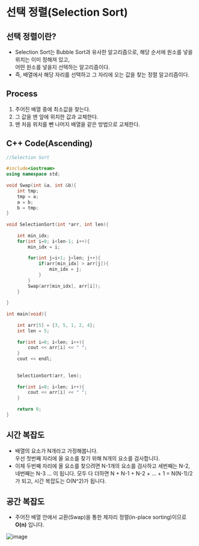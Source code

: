 # 선택 정렬(Selection Sort)


## 선택 정렬이란?
* Selection Sort는 Bubble Sort과 유사한 알고리즘으로, 해당 순서에 원소를 넣을 위치는 이미 정해져 있고,</br> 어떤 원소를 넣을지 선택하는 알고리즘이다.
* 즉, 배열에서 해당 자리를 선택하고 그 자리에 오는 값을 찾는 정렬 알고리즘이다.


## Process
1. 주어진 배열 중에 최소값을 찾는다.
2. 그 값을 맨 앞에 위치한 값과 교체한다.
3. 맨 처음 위치를 뺀 나머지 배열을 같은 방법으로 교체한다.


## C++ Code(Ascending)
```C++
//Selection Sort
 
#include<iostream>
using namespace std;
 
void Swap(int &a, int &b){
    int tmp;
    tmp = a;
    a = b;
    b = tmp;
}
 
void SelectionSort(int *arr, int len){
 
    int min_idx;
    for(int i=0; i<len-1; i++){
        min_idx = i;
 
        for(int j=i+1; j<len; j++){
            if(arr[min_idx] > arr[j]){
                min_idx = j;
            }
        }
        Swap(arr[min_idx], arr[i]);
    }
 
}
 
int main(void){
 
    int arr[5] = {3, 5, 1, 2, 4};
    int len = 5;
 
    for(int i=0; i<len; i++){
        cout << arr[i] << " ";
    }
    cout << endl;
 
 
    SelectionSort(arr, len);
 
    for(int i=0; i<len; i++){
        cout << arr[i] << " ";
    }
 
    return 0;
}
```

## 시간 복잡도

* 배열의 요소가 N개라고 가정해봅니다. </br> 우선 첫번째 자리에 올 요소를 찾기 위해 N개의 요소를 검사합니다.
* 이제 두번째 자리에 올 요소를 찾으려면 N-1개의 요소를 검사하고 세번째는 N-2, 네번째는 N-3 ... 이 됩니다.
모두 다 더하면 N + N-1 + N-2 + ... + 1 = N(N-1)/2가 되고, 시간 복잡도는 O(N^2)가 됩니다.

## 공간 복잡도

* 주어진 배열 안에서 교환(Swap)을 통한 제자리 정렬(in-place sorting)이므로 **O(n)** 입니다. 



![image](https://github.com/GimunLee/tech-refrigerator/blob/master/Algorithm/resources/selection-sort-001.gif?raw=true)

